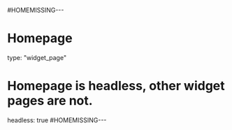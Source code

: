 #HOMEMISSING---
# Homepage
type: "widget_page"

# Homepage is headless, other widget pages are not.
headless: true
#HOMEMISSING---

